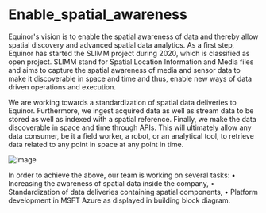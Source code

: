 # Enable_spatial_awareness

Equinor's vision is to enable the spatial awareness of data and thereby allow spatial discovery and advanced spatial data analytics. As a first step, Equinor has started the SLIMM project during 2020, which is classified as open project. SLIMM stand for Spatial Location Information and Media files and aims to capture the spatial awareness of media and sensor data to make it discoverable in space and time and thus, enable new ways of data driven operations and execution.
 
We are working towards a standardization of spatial data deliveries to Equinor. Furthermore, we ingest acquired data as well as stream data to be stored as well as indexed with a spatial reference. Finally, we make the data discoverable in space and time through APIs. This will ultimately allow any data consumer, be it a field worker, a robot, or an analytical tool, to retrieve data related to any point in space at any point in time. 

![image](https://user-images.githubusercontent.com/56953352/135569521-7e6f30db-b1e9-44ba-ad1a-c53e460ae35f.png)

In order to achieve the above, our team is working on several tasks: 
•	Increasing the awareness of spatial data inside the company,
•	Standardization of data deliveries containing spatial components,
•	Platform development in MSFT Azure as displayed in building block diagram.

